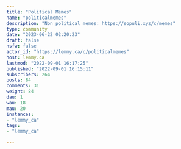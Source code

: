 ```yaml
---
title: "Political Memes" 
name: "politicalmemes"
description: "Non political memes: https://sopuli.xyz/c/memes"
type: community
date: "2023-06-22 02:20:23"
draft: false
nsfw: false
actor_id: "https://lemmy.ca/c/politicalmemes"
host: lemmy.ca
lastmod: "2022-09-01 16:17:25"
published: "2022-09-01 16:15:11"
subscribers: 264
posts: 84
comments: 31
weight: 84
dau: 1
wau: 18
mau: 20
instances:
- "lemmy_ca"
tags: 
- "lemmy_ca"

---
```

